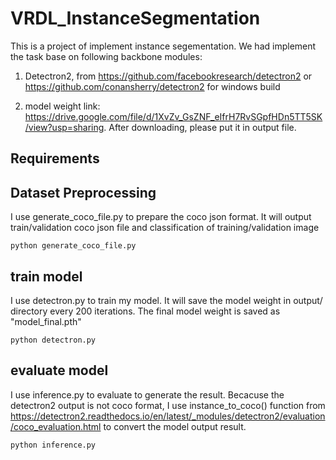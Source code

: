 # VRDL_InstanceSegmentation

This is a project of implement instance segementation. We had implement the task base on following backbone modules:

1. Detectron2, from https://github.com/facebookresearch/detectron2 or https://github.com/conansherry/detectron2 for windows build

2. model weight link: https://drive.google.com/file/d/1XvZv_GsZNF_eIfrH7RvSGpfHDn5TT5SK/view?usp=sharing. After downloading, please put it in output file.

## Requirements


## Dataset Preprocessing

I use generate_coco_file.py to prepare the coco json format. It will output train/validation coco json file and classification of training/validation image

```
python generate_coco_file.py
```

## train model

I use detectron.py to train my model. It will save the model weight in output/ directory every 200 iterations. The final model weight is saved as "model_final.pth"   
```
python detectron.py
```

## evaluate model

I use inference.py to evaluate to generate the result. Becacuse the detectron2 output is not coco format, I use instance_to_coco() function from https://detectron2.readthedocs.io/en/latest/_modules/detectron2/evaluation/coco_evaluation.html to convert the model output result.

```
python inference.py
```
